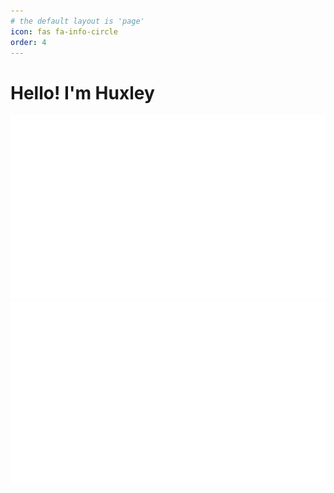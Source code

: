 ```yaml
---
# the default layout is 'page'
icon: fas fa-info-circle
order: 4
---
```


# Hello! I'm Huxley

![Huxley's GitHub stats](https://raw.githubusercontent.com/DavidHuxley/github-stats/master/generated/overview.svg#gh-dark-mode-only)
![Most Used Language](https://raw.githubusercontent.com/DavidHuxley/github-stats/master/generated/languages.svg#gh-dark-mode-only)

